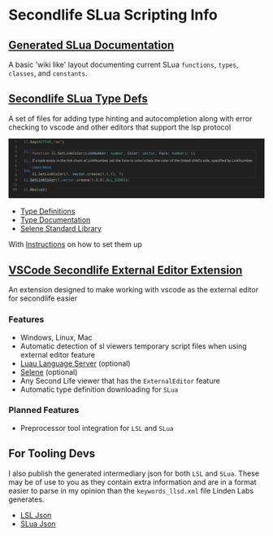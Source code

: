 # Secondlife SLua Scripting Info

## [Generated SLua Documentation](slua/index.html)

A basic 'wiki like' layout documenting current SLua `functions`, `types`,
`classes`, and `constants`.

## [Secondlife SLua Type Defs](https://github.com/WolfGangS/sl_lua_types)

A set of files for adding type hinting and autocompletion along with error
checking to vscode and other editors that support the lsp protocol

<img src="images/example.png" alt="Example of syntax highlighting and hovertips" />

- [Type Definitions](dist/ll.d.luau)
- [Type Documentation](dist/ll.d.json)
- [Selene Standard Library](dist/sl_selene_defs.yml)

With [Instructions](readme.html) on how to set them up

## [VSCode Secondlife External Editor Extension](https://github.com/WolfGangS/SL-External-Editor?tab=readme-ov-file)

An extension designed to make working with vscode as the external editor for
secondlife easier

### Features

- Windows, Linux, Mac
- Automatic detection of sl viewers temporary script files when using external
  editor feature
- [Luau Language Server](https://marketplace.visualstudio.com/items?itemName=JohnnyMorganz.luau-lsp)
  (optional)
- [Selene](https://marketplace.visualstudio.com/items?itemName=Kampfkarren.selene-vscode)
  (optional)
- Any Second Life viewer that has the `ExternalEditor` feature
- Automatic type definition downloading for `SLua`

### Planned Features

- Preprocessor tool integration for `LSL` and `SLua`

## For Tooling Devs

I also publish the generated intermediary json for both `LSL` and `SLua`. These
may be of use to you as they contain extra information and are in a format
easier to parse in my opinion than the `keywords_llsd.xml` file Linden Labs
generates.

- [LSL Json](dist/lsl_keywords.json)
- [SLua Json](dist/slua_keywords.json)
